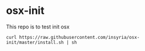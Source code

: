 # osx-init

This repo is to test init osx

```
curl https://raw.githubusercontent.com/insyria/osx-init/master/install.sh | sh

```
